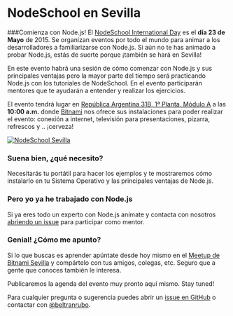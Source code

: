 # NodeSchool en Sevilla

###Comienza con Node.js!
El [NodeSchool International Day](http://nodeschool.io/) es el **día 23 de Mayo** de 2015. Se organizan eventos por todo el mundo para animar a los desarrolladores a familiarizarse con Node.js. Si aún no te has animado a probar Node.js, estás de suerte porque ¡también se hará en Sevilla!

En este evento habrá una sesión de cómo comenzar con Node.js y sus principales ventajas pero la mayor parte del tiempo será practicando Node.js con los tutoriales de NodeSchool. En el evento participarán mentores que te ayudarán a entender y realizar los ejercicios.

El evento tendrá lugar en [República Argentina 31B, 1ª Planta, Módulo A](http://maps.google.com/maps?f=q&hl=en&q=Rep%C3%BAblica+Argentina%2C+31B%2C+1%C2%AA+Planta%2C+M%C3%B3dulo+A%2C+Sevilla%2C+es) a las **10:00 a.m.** donde [Bitnami](https://bitnami.com) nos ofrece sus instalaciones para poder realizar el evento: conexión a internet, televisión para presentaciones, pizarra, refrescos y .. ¡cerveza!

[![NodeSchool Sevilla](img/bitnami-office.jpg)](http://www.meetup.com/Bitnami-Sevilla/)

### Suena bien, ¿qué necesito?
Necesitarás tu portátil para hacer los ejemplos y te mostraremos cómo instalarlo en tu Sistema Operativo y las principales ventajas de Node.js.

### Pero yo ya he trabajado con Node.js
Si ya eres todo un experto con Node.js anímate y contacta con nosotros [abriendo un issue](https://github.com/nodeschool/seville/issues) para participar como mentor.

### Genial! ¿Cómo me apunto?
Si lo que buscas es aprender apúntate desde hoy mismo en el [Meetup de Bitnami Sevilla](http://www.meetup.com/Bitnami-Sevilla/) y compártelo con tus amigos, colegas, etc. Seguro que a gente que conoces también le interesa.

Publicaremos la agenda del evento muy pronto aquí mismo. Stay tuned!

Para cualquier pregunta o sugerencia puedes abrir un [issue en GitHub](https://github.com/nodeschool/seville/issues) o contactar con [@beltranrubo](https://twitter.com/beltranrubo).
